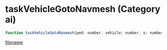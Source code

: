 # taskVehicleGotoNavmesh (Category ai)

```js
function taskVehicleGotoNavmesh(ped: number, vehicle: number, x: number, y: number, z: number, speed: number, behaviorFlag: int, stoppingRange: number): void
```

[filename](taskVehicleGotoNavmesh_m.md ':include')